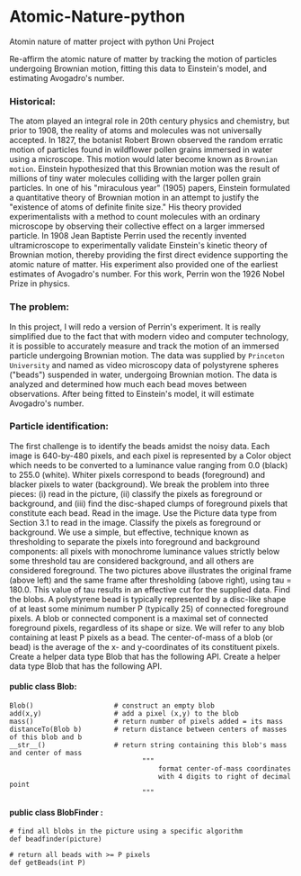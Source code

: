 # Atomic-Nature-python
Atomin nature of matter project with python Uni Project

Re-affirm the atomic nature of matter by tracking the motion of particles undergoing Brownian motion, fitting this data to Einstein's model, and estimating Avogadro's number.

### Historical:
The atom played an integral role in 20th century physics and chemistry, but prior to 1908, the reality of atoms and molecules was not universally accepted. In 1827, the botanist Robert Brown observed the random erratic motion of particles found in wildflower pollen grains immersed in water using a microscope. This motion would later become known as ```Brownian motion```. Einstein hypothesized that this Brownian motion was the result of millions of tiny water molecules colliding with the larger pollen grain particles.
 In one of his "miraculous year" (1905) papers, Einstein formulated a quantitative theory of Brownian motion in an attempt to justify the "existence of atoms of definite finite size." His theory provided experimentalists with a method to count molecules with an ordinary microscope by observing their collective effect on a larger immersed particle. In 1908 Jean Baptiste Perrin used the recently invented ultramicroscope to experimentally validate Einstein's kinetic theory of Brownian motion, thereby providing the first direct evidence supporting the atomic nature of matter. His experiment also provided one of the earliest estimates of Avogadro's number. For this work, Perrin won the 1926 Nobel Prize in physics.

### The problem:
In this project, I will redo a version of Perrin's experiment. It is really simplified due to the fact that with modern video and computer technology, it is possible to accurately measure and track the motion of an immersed particle undergoing Brownian motion. The data was supplied by ```Princeton University``` and named as video microscopy data of polystyrene spheres ("beads") suspended in water, undergoing Brownian motion. The data is analyzed and determined how much each bead moves between observations. After being fitted to Einstein's model, it will estimate Avogadro's number.
  
### Particle identification:
The first challenge is to identify the beads amidst the noisy data. Each image is 640-by-480 pixels, and each pixel is represented by a Color object which needs to be converted to a luminance value ranging from 0.0 (black) to 255.0 (white). Whiter pixels correspond to beads (foreground) and blacker pixels to water (background). We break the problem into three pieces: (i) read in the picture, (ii) classify the pixels as foreground or background, and (iii) find the disc-shaped clumps of foreground pixels that constitute each bead.
Read in the image. Use the Picture data type from Section 3.1 to read in the image.
Classify the pixels as foreground or background. We use a simple, but effective, technique known as thresholding to separate the pixels into foreground and background components: all pixels with monochrome luminance values strictly below some threshold tau are considered background, and all others are considered foreground. The two pictures above illustrates the original frame (above left) and the same frame after thresholding (above right), using tau = 180.0. This value of tau results in an effective cut for the supplied data.
Find the blobs. A polystyrene bead is typically represented by a disc-like shape of at least some minimum number P (typically 25) of connected foreground pixels. A blob or connected component is a maximal set of connected foreground pixels, regardless of its shape or size. We will refer to any blob containing at least P pixels as a bead. The center-of-mass of a blob (or bead) is the average of the x- and y-coordinates of its constituent pixels.
Create a helper data type Blob that has the following API.
Create a helper data type Blob that has the following API.

#### public class Blob:

```
Blob()                    # construct an empty blob
add(x,y)                  # add a pixel (x,y) to the blob
mass()                    # return number of pixels added = its mass
distanceTo(Blob b)        # return distance between centers of masses of this blob and b
__str__()                 # return string containing this blob's mass and center of mass
                                 """ 
                                     format center-of-mass coordinates 
                                     with 4 digits to right of decimal point
                                 """
```

#### public class BlobFinder :

```
# find all blobs in the picture using a specific algorithm
def beadfinder(picture)

# return all beads with >= P pixels
def getBeads(int P)
```
